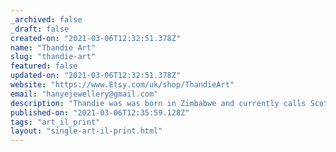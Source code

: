 ```yaml
---
_archived: false
_draft: false
created-on: "2021-03-06T12:32:51.378Z"
name: "Thandie Art"
slug: "thandie-art"
featured: false
updated-on: "2021-03-06T12:32:51.378Z"
website: "https://www.Etsy.com/uk/shop/ThandieArt"
email: "hanyejewellery@gmail.com"
description: "Thandie was was born in Zimbabwe and currently calls Scotland home. She primarily works with gouache and acrylic paint, but is always testing out new mediums. Her creative process is insinctual and she to allows her subconscious to guide her colour choices and brushstrokes. As a result her artworks and colour palettes are broad and varied."
published-on: "2021-03-06T12:35:59.128Z"
tags: "art_il_print"
layout: "single-art-il-print.html"
---
```



